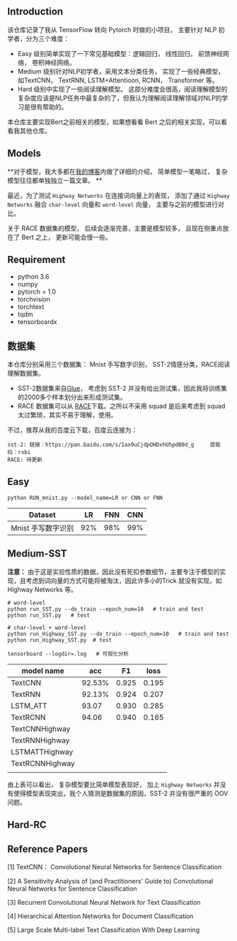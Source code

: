 
## Introduction

该仓库记录了我从 TensorFlow 转向 Pytorch 时做的小项目， 主要针对 NLP 初学者，分为三个难度：

- Easy 级别简单实现了一下常见基础模型：逻辑回归， 线性回归， 前馈神经网络， 卷积神经网络。
- Medium 级别针对NLP初学者，采用文本分类任务， 实现了一些经典模型，如TextCNN， TextRNN, LSTM+Attentioon, RCNN， Transformer 等。
- Hard 级别中实现了一些阅读理解模型。 这部分难度会很高，阅读理解模型的复杂度应该是NLP任务中最复杂的了，但我认为理解阅读理解领域对NLP的学习是很有帮助的。

本仓库主要实现Bert之前相关的模型，如果想看看 Bert 之后的相关实现，可以看看我其他仓库。

## Models

**对于模型，我大多都在[我的博客](https://www.zhihu.com/people/songyingxin/posts)内做了详细的介绍， 简单模型一笔略过， 复杂模型往往都单独独立一篇文章。 **

最近，为了测试 `Highway Networks` 在连接词向量上的表现， 添加了通过 `Highway Networks` 融合 `char-level` 向量和 `word-level` 向量， 主要与之前的模型进行对比。 

关于 RACE 数据集的模型， 后续会逐渐完善，主要是模型较多， 且现在侧重点放在了 Bert 之上， 更新可能会慢一些。

## Requirement

- python 3.6
- numpy
- pytorch = 1.0
- torchvision
- torchtext
- tqdm
- tensorboardx

## 数据集

本仓库分别采用三个数据集： Mnist 手写数字识别， SST-2情感分类，RACE阅读理解数据集。

- SST-2数据集来自[Glue](https://gluebenchmark.com/tasks)， 考虑到 SST-2 并没有给出测试集，因此我将训练集的2000多个样本划分出来形成测试集。
- RACE 数据集可以从 [RACE](http://www.qizhexie.com//data/RACE_leaderboard)下载。之所以不采用 squad 是后来考虑到 squad 太过繁琐，其实不易于理解，使用。

不过，推荐从我的百度云下载，百度云连接为： 

```
sst-2: 链接：https://pan.baidu.com/s/1ax9uCjdpOHDxhUhpdB0d_g     提取码：rxbi 
RACE: 待更新
```


## Easy

```
python RUN_mnist.py --model_name=LR or CNN or FNN
```

| Dataset            | LR   | FNN  | CNN  |
| ------------------ | ---- | ---- | ---- |
| Mnist 手写数字识别 | 92%  | 98%  | 99%  |

## Medium-SST

**注意：** 由于这是实验性质的数据，因此没有死扣参数细节，主要专注于模型的实现，且考虑到词向量的方式可能将被淘汰，因此许多小的Trick 就没有实现，如 Highway Networks 等。

```
# word-level
python run_SST.py --do_train --epoch_num=10   # train and test
python run_SST.py   # test

# char-level + word-level
python run_Highway_SST.py --do_train --epoch_num=10   # train and test
python run_Highway_SST.py  # test

tensorboard --logdir=.log   # 可视化分析
```

| model name            | acc    | F1    | loss  |
| --------------------- | ------ | ----- | ----- |
| TextCNN               | 92.53% | 0.925 | 0.195 |
| TextRNN               | 92.13% | 0.924 | 0.207 |
| LSTM_ATT              |   93.07     |  0.930     |  0.285     |
| TextRCNN | 94.06 | 0.940 | 0.165 |
| TextCNNHighway |  |  |  |
| TextRNNHighway |  |  |  |
| LSTMATTHighway |  |  |  |
| TextRCNNHighway |  |  |  |
|  |  |  |  |
由上表可以看出， 复杂模型要比简单模型表现好， 加上 `Highway Networks` 并没有使得模型表现突出，我个人猜测是数据集的原因，SST-2 并没有很严重的 OOV 问题。


## Hard-RC



## Reference Papers

[1] TextCNN： Convolutional Neural Networks for Sentence Classification

[2] A Sensitivity Analysis of (and Practitioners' Guide to) Convolutional Neural Networks for Sentence Classification

[3] Recurrent Convolutional Neural Network for Text Classification

[4] Hierarchical Attention Networks for Document Classification

[5] Large Scale Multi-label Text Classification With Deep Learning